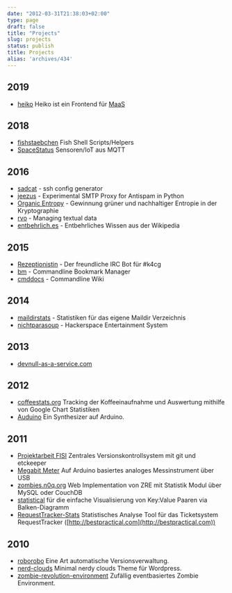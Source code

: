 ```yaml
---
date: "2012-03-31T21:38:03+02:00"
type: page
draft: false
title: "Projects"
slug: projects
status: publish
title: Projects
alias: 'archives/434'
---
```


## 2019

* [heiko](https://github.com/k4cg/heiko) Heiko ist ein Frontend für [MaaS](https://github.com/k4cg/matomat-service)

## 2018

* [fishstaebchen](https://github.com/noqqe/fishstaebchen) Fish Shell Scripts/Helpers
* [SpaceStatus](https://github.com/k4cg/SpaceStatus) Sensoren/IoT aus MQTT

## 2016

* [sadcat](https://github.com/noqqe/sadcat) - ssh config generator
* [jeezus](https://github.com/noqqe/jeezus) - Experimental SMTP Proxy for Antispam in Python
* [Organic Entropy](https://organic-entropy.org) - Gewinnung grüner und
  nachhaltiger Entropie in der Kryptographie
* [rvo](https://github.com/noqqe/rvo) - Managing textual data
* [entbehrlich.es](https://entbehrlich.es) - Entbehrliches Wissen aus der
  Wikipedia

## 2015

* [Rezeptionistin](https://github.com/k4cg/rezeptionistin) - Der freundliche IRC Bot für #k4cg
* [bm](https://github.com/noqqe/bm) - Commandline Bookmark Manager
* [cmddocs](https://github.com/noqqe/cmddocs) - Commandline Wiki

## 2014

* [maildirstats](https://github.com/noqqe/maildirstats) - Statistiken für
  das eigene Maildir Verzeichnis
* [nichtparasoup](https://github.com/k4cg/nichtparasoup) - Hackerspace Entertainment System

## 2013

* [devnull-as-a-service.com](http://devnull-as-a-service.com)

## 2012

* [coffeestats.org](http://coffeestats.org) Tracking der Koffeeinaufnahme und
  Auswertung mithilfe von Google Chart Statistiken
* [Auduino](http://noqqe.de/blog/2011/12/21/arduino-ich-bau-mir-einen-synthesizer/)
  Ein Synthesizer auf Arduino.

## 2011

* [Projektarbeit FISI](http://noqqe.de//blog/2011/07/24/abschlussprufung-zentrales-versionskontrollsystem-mit-git-und-etckeeper/)
  Zentrales Versionskontrollsystem mit git und etckeeper
* [Megabit Meter](http://noqqe.de/blog/2011/08/27/arduino-ich-baute-ein-megabitmeter/)
  Auf Arduino basiertes analoges Messinstrument über USB
* [zombies.n0q.org](http://zombies.n0q.org) Web Implementation von ZRE mit Statistik Modul über MySQL oder CouchDB
* [statistical](http://noqqe.de/archives/1611)
  für die einfache Visualisierung von Key:Value Paaren via Balken-Diagramm
* [RequestTracker-Stats](http://github.com/noqqe/RequestTracker-Stats)
  Statistisches Analyse Tool für das Ticketsystem RequestTracker ([http://bestpractical.com](http://bestpractical.com))

## 2010

* [roborobo](http://noqqe.de/archives/977) Eine Art automatische Versionsverwaltung.
* [nerd-clouds](http://noqqe.de/archives/1071) Minimal nerdy clouds Theme für Wordpress.
* [zombie-revolution-environment](http://noqqe.de/archives/1314) Zufällig eventbasiertes Zombie Environment.
